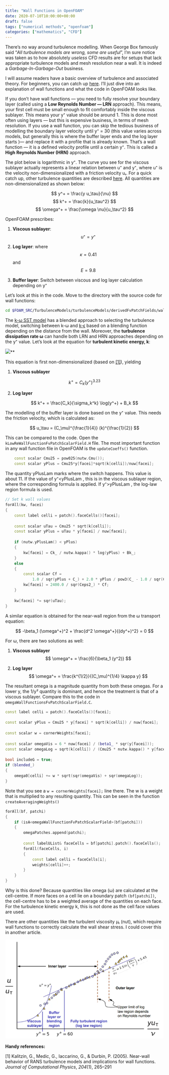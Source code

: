 ```yaml
---
title: "Wall Functions in OpenFOAM"
date: 2020-07-10T10:00:00+00:00
draft: false
tags: ["numerical methods", "openfoam"]
categories: ["mathematics", "CFD"]
---
```




There’s no way around turbulence modelling. When George Box famously said “*All turbulence models are wrong, some are useful*”, I’m sure notice was taken as to how absolutely *useless* CFD results are for setups that lack appropriate turbulence models and mesh resolution near a wall. It is indeed a *Garbage-In-Garbage-Out* business.

I will assume readers have a basic overview of turbulence and associated theory. For beginners, you can catch up [here](https://www.simscale.com/blog/2017/12/turbulence-cfd-analysis/). I’ll just dive into an explanation of wall functions and what the code in OpenFOAM looks like.

If you don’t have wall functions — you need to fully resolve your boundary layer (called using a **Low Reynolds Number — LRN** approach). This means, your first cell must be small enough to fit comfortably inside the viscous sublayer. This means your y⁺ value should be around 1. This is done most often using layers — but this is expensive business, in terms of mesh resolution. If you use a wall function, you can skip the tedious business of modelling the boundary layer velocity until y⁺ = 30 (this value varies across models, but generally this is where the buffer layer ends and the log layer starts )— and replace it with a profile that is already known. That’s a wall function — it is a defined velocity profile until a certain y⁺. This is called a **High Reynolds Number (HRN)** approach.


The plot below is logarithmic in y⁺. The curve you see for the viscous sublayer actually represents a linear relation between u⁺ and y⁺, where u⁺ is the velocity non-dimensionalized with a friction velocity uₜ. For a quick catch up, other turbulence quantities are described [here](https://www.cfd-online.com/Wiki/RANS-based_turbulence_models). All quantities are non-dimensionalized as shown below:

$$
y^+ = \frac{y u_\tau}{\nu} 
$$
$$
k^+ = \frac{k}{u_\tau^2}
$$
$$
\omega^+ = \frac{\omega \nu}{u_\tau^2}
$$


OpenFOAM prescribes:

1. **Viscous sublayer**: $$u⁺ = y⁺$$

1. **Log layer**: where $$κ =0.41$$ and $$E =9.8$$

3. **Buffer layer**: Switch between viscous and log layer calculation depending on y⁺

Let’s look at this in the code. Move to the directory with the source code for wall functions:

```bash
cd $FOAM_SRC/TurbulenceModels/turbulenceModels/derivedFvPatchFields/wallFunctions
```


The [k-ω SST model](https://www.cfd-online.com/Wiki/SST_k-omega_model) has a blended approach to selecting the turbulence model, switching between k-ω and [k-ϵ](https://www.cfd-online.com/Wiki/K-epsilon_models) based on a blending function depending on the distance from the wall. Moreover, the **turbulence dissipation rate ω** can handle both LRN and HRN approaches depending on the y⁺ value. Let’s look at the equation for **turbulent kinetic energy, k**:

![](https://medium2.global.ssl.fastly.net/max/2000/1*TAO21obahiidUukMCOSkjw.png)**

This equation is first non-dimensionalized (based on [[1]](http://citeseerx.ist.psu.edu/viewdoc/download?doi=10.1.1.584.2507&rep=rep1&type=pdf)), yielding

1. **Viscous sublayer**

$$ 
k^+ = C_k (y^+)^{3.23}
$$

2. **Log layer**

$$
k^+ = \frac{C_k}{\sigma_k^k} \log(y^+) + B_k
$$

The modelling of the buffer layer is done based on the y⁺ value. This needs the friction velocity, which is calculated as:

$$
u_\tau = (C_\mu)^{\frac{1}{4}} (k)^{\frac{1}{2}}
$$

This can be compared to the code. Open the `kLowReWallFunctionFvPatchScalarField.H` file. The most important function in any wall function file in OpenFOAM is the `updateCoeffs()` function.

```cpp
    const scalar Cmu25 = pow025(nutw.Cmu());
    const scalar yPlus = Cmu25*y[facei]*sqrt(k[celli])/nuw[facei];
```

The quantity yPlusLam marks where the switch happens. This value is about 11. If the value of y⁺<yPlusLam , this is in the viscous sublayer region, where the corresponding formula is applied. If y⁺>yPlusLam , the log-law region formula is used.


```cpp
// Set k wall values
forAll(kw, facei)
{
    const label celli = patch().faceCells()[facei];

    const scalar uTau = Cmu25 * sqrt(k[celli]);
    const scalar yPlus = uTau * y[facei] / nuw[facei];

    if (nutw.yPlusLam() < yPlus)
    {
        kw[facei] = Ck_ / nutw.kappa() * log(yPlus) + Bk_;
    }
    else
    {
        const scalar Cf =
            1.0 / sqr(yPlus + C_) + 2.0 * yPlus / pow3(C_ - 1.0 / sqr(C_);
        kw[facei] = 2400.0 / sqr(Ceps2_) * Cf;
    }

    kw[facei] *= sqr(uTau);
}


```


A similar equation is obtained for the near-wall region from the ω transport equation:

$$
-\beta_1 (\omega^+)^2 + \frac{d^2 \omega^+}{(dy^+)^2} = 0
$$

For ω, there are two solutions as well:

1. **Viscous sublayer**
$$
\omega^+ = \frac{6}{\beta_1 (y^2)}
$$



2. **Log layer**
$$
\omega^+ = \frac{k^{1/2}}{(C_\mu)^{1/4} \kappa y}
$$


The resultant omega is a magnitude quantity from both these omegas. For a lower y, the 1/y² quantity is dominant, and hence the treatment is that of a viscous sublayer. Compare this to the code in `omegaWallFunctionsFvPatchScalarField.C`.

```cpp
const label celli = patch().faceCells()[facei];

const scalar yPlus = Cmu25 * y[facei] * sqrt(k[celli]) / nuw[facei];

const scalar w = cornerWeights[facei];

const scalar omegaVis = 6 * nuw[facei] / (beta1_ * sqr(y[facei]));
const scalar omegaLog = sqrt(k[celli]) / (Cmu25 * nutw.kappa() * y[facei]);

bool includeG = true;
if (blended_)
{
    omega0[celli] += w * sqrt(sqr(omegaVis) + sqr(omegaLog));
}

```

Note that you see a `w = cornerWeights[facei];` line there. The w is a weight that is multiplied to any resulting quantity. This can be seen in the function `createAveragingWeights()`

```cpp
forAll(bf, patchi)
{
    if (isA<omegaWallFunctionFvPatchScalarField>(bf[patchi]))
    {
        omegaPatches.append(patchi);

        const labelUList& faceCells = bf[patchi].patch().faceCells();
        forAll(faceCells, i)
        {
            const label celli = faceCells[i];
            weights[celli]++;
        }
    }
}


```

Why is this done? Because quantities like omega (ω) are calculated at the cell-centre. If more faces on a cell lie on a boundary patch `(bf[patchi])`, the cell-centre has to be a weighted average of the quantities on each face. For the turbulence kinetic energy k, this is not done as the cell face values are used.

There are other quantities like the turbulent viscosity μₜ (nut), which require wall functions to correctly calculate the wall shear stress. I could cover this in another article.

![Wall function layers](wallfunctions_1.png)

**Handy references:**

[1] Kalitzin, G., Medic, G., Iaccarino, G., & Durbin, P. (2005). Near-wall behavior of RANS turbulence models and implications for wall functions. *Journal of Computational Physics*, *204*(1), 265–291
